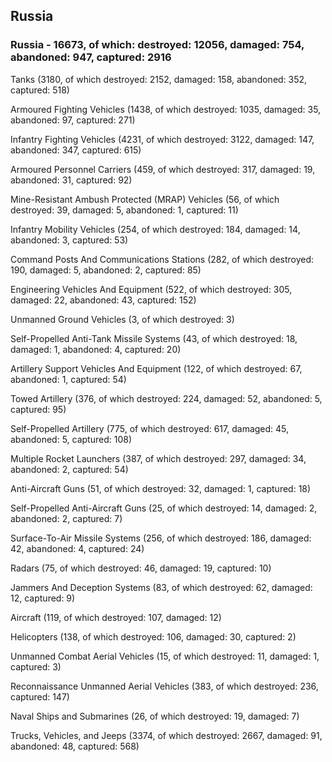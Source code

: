 
 
 ## Russia
 
 ### Russia - 16673, of which: destroyed: 12056, damaged: 754, abandoned: 947, captured: 2916

 

 

 Tanks (3180, of which destroyed: 2152, damaged: 158, abandoned: 352, captured: 518)

 Armoured Fighting Vehicles (1438, of which destroyed: 1035, damaged: 35, abandoned: 97, captured: 271)

 Infantry Fighting Vehicles (4231, of which destroyed: 3122, damaged: 147, abandoned: 347, captured: 615)

 Armoured Personnel Carriers (459, of which destroyed: 317, damaged: 19, abandoned: 31, captured: 92)

 Mine-Resistant Ambush Protected (MRAP) Vehicles (56, of which destroyed: 39, damaged: 5, abandoned: 1, captured: 11)

 Infantry Mobility Vehicles (254, of which destroyed: 184, damaged: 14, abandoned: 3, captured: 53)

 Command Posts And Communications Stations (282, of which destroyed: 190, damaged: 5, abandoned: 2, captured: 85)

 Engineering Vehicles And Equipment (522, of which destroyed: 305, damaged: 22, abandoned: 43, captured: 152)

 Unmanned Ground Vehicles (3, of which destroyed: 3)

 Self-Propelled Anti-Tank Missile Systems (43, of which destroyed: 18, damaged: 1, abandoned: 4, captured: 20)

 Artillery Support Vehicles And Equipment (122, of which destroyed: 67, abandoned: 1, captured: 54)

 Towed Artillery (376, of which destroyed: 224, damaged: 52, abandoned: 5, captured: 95)

 Self-Propelled Artillery (775, of which destroyed: 617, damaged: 45, abandoned: 5, captured: 108)

 Multiple Rocket Launchers (387, of which destroyed: 297, damaged: 34, abandoned: 2, captured: 54)

 Anti-Aircraft Guns (51, of which destroyed: 32, damaged: 1, captured: 18)

 Self-Propelled Anti-Aircraft Guns (25, of which destroyed: 14, damaged: 2, abandoned: 2, captured: 7)

 Surface-To-Air Missile Systems (256, of which destroyed: 186, damaged: 42, abandoned: 4, captured: 24)

 Radars (75, of which destroyed: 46, damaged: 19, captured: 10)

 Jammers And Deception Systems (83, of which destroyed: 62, damaged: 12, captured: 9)

 Aircraft (119, of which destroyed: 107, damaged: 12)

 Helicopters (138, of which destroyed: 106, damaged: 30, captured: 2)

 Unmanned Combat Aerial Vehicles (15, of which destroyed: 11, damaged: 1, captured: 3)

 Reconnaissance Unmanned Aerial Vehicles (383, of which destroyed: 236, captured: 147)

 Naval Ships and Submarines (26, of which destroyed: 19, damaged: 7)

 Trucks, Vehicles, and Jeeps (3374, of which destroyed: 2667, damaged: 91, abandoned: 48, captured: 568)

